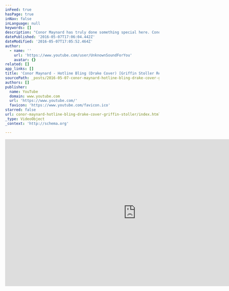 ```yaml
---
inFeed: true
hasPage: true
inNav: false
inLanguage: null
keywords: []
description: "Conor Maynard has truly done something special here. Conor covered the now-popular track 'Hotline Bling' by Drake back in September, in such a beautifully emotional way - something completely different to the original. To top it, Conor has swiftly snuck in some lines from The Weeknd's 'Can't Feel My Face' and Justin Bieber's 'What Do You Mean?'. He's very cleverly manipulated the original lyrics of 'Hotline Bling' to intertwine the other two songs, and it surprisingly works! Now, if that wasn't enough, Californian producer Griffin Stoller has remixed the cover into something with a bit more power; having layered various instruments without compromising Conor Maynard's angelic vocals. Give it a good couple of listens, and here's the download link that you'll inevitably be wanting..."
datePublished: '2016-05-07T17:06:04.442Z'
dateModified: '2016-05-07T17:05:52.464Z'
author:
  - name: ''
    url: 'https://www.youtube.com/user/UnknownSoundForYou'
    avatar: {}
related: []
app_links: []
title: 'Conor Maynard - Hotline Bling (Drake Cover) [Griffin Stoller Remix]'
sourcePath: _posts/2016-05-07-conor-maynard-hotline-bling-drake-cover-griffin-stoller.md
authors: []
publisher:
  name: YouTube
  domain: www.youtube.com
  url: 'https://www.youtube.com/'
  favicon: 'https://www.youtube.com/favicon.ico'
starred: false
url: conor-maynard-hotline-bling-drake-cover-griffin-stoller/index.html
_type: VideoObject
_context: 'http://schema.org'

---
```

<iframe src="https://cdn.embedly.com/widgets/media.html?src=https%3A%2F%2Fwww.youtube.com%2Fembed%2F1UPMRYOKRNQ%3Ffeature%3Doembed&amp;url=https%3A%2F%2Fwww.youtube.com%2Fwatch%3Fv%3D1UPMRYOKRNQ%26feature%3Dyoutu.be&amp;image=https%3A%2F%2Fi.ytimg.com%2Fvi%2F1UPMRYOKRNQ%2Fhqdefault.jpg&amp;key=b7d04c9b404c499eba89ee7072e1c4f7&amp;type=text%2Fhtml&amp;schema=youtube" width="854" height="480" scrolling="no" frameborder="0" allowfullscreen="" style=""></iframe>
